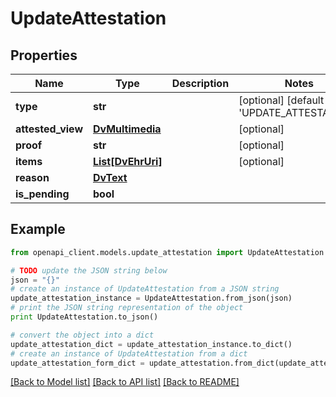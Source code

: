 # UpdateAttestation


## Properties

Name | Type | Description | Notes
------------ | ------------- | ------------- | -------------
**type** | **str** |  | [optional] [default to 'UPDATE_ATTESTATION']
**attested_view** | [**DvMultimedia**](DvMultimedia.md) |  | [optional] 
**proof** | **str** |  | [optional] 
**items** | [**List[DvEhrUri]**](DvEhrUri.md) |  | [optional] 
**reason** | [**DvText**](DvText.md) |  | 
**is_pending** | **bool** |  | 

## Example

```python
from openapi_client.models.update_attestation import UpdateAttestation

# TODO update the JSON string below
json = "{}"
# create an instance of UpdateAttestation from a JSON string
update_attestation_instance = UpdateAttestation.from_json(json)
# print the JSON string representation of the object
print UpdateAttestation.to_json()

# convert the object into a dict
update_attestation_dict = update_attestation_instance.to_dict()
# create an instance of UpdateAttestation from a dict
update_attestation_form_dict = update_attestation.from_dict(update_attestation_dict)
```
[[Back to Model list]](../README.md#documentation-for-models) [[Back to API list]](../README.md#documentation-for-api-endpoints) [[Back to README]](../README.md)


